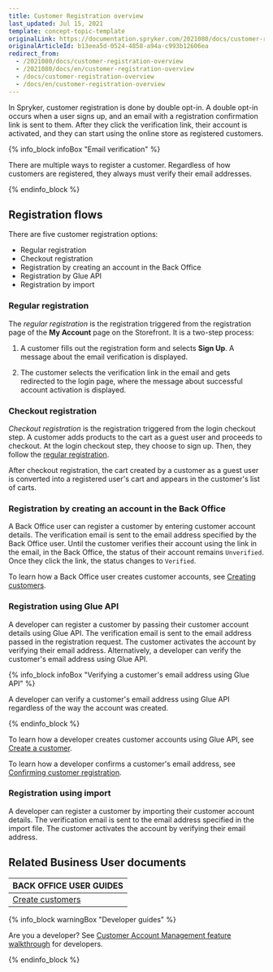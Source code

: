 ```yaml
---
title: Customer Registration overview
last_updated: Jul 15, 2021
template: concept-topic-template
originalLink: https://documentation.spryker.com/2021080/docs/customer-registration-overview
originalArticleId: b13eea5d-0524-4858-a94a-c993b12606ea
redirect_from:
  - /2021080/docs/customer-registration-overview
  - /2021080/docs/en/customer-registration-overview
  - /docs/customer-registration-overview
  - /docs/en/customer-registration-overview
---
```


In Spryker, customer registration is done by double opt-in. A double opt-in occurs when a user signs up, and an email with a registration confirmation link is sent to them. After they click the verification link, their account is activated, and they can start using the online store as registered customers.

{% info_block infoBox "Email verification" %}

There are multiple ways to register a customer. Regardless of how customers are registered, they always must verify their email addresses.

{% endinfo_block %}

## Registration flows

There are five customer registration options:

* Regular registration
* Checkout registration
* Registration by creating an account in the Back Office
* Registration by Glue API
* Registration by import

### Regular registration

The *regular registration* is the registration triggered from the registration page of the **My Account** page on the Storefront. It is a two-step process:

1. A customer fills out the registration form and selects **Sign Up**. A message about the email verification is displayed.  

2. The customer selects the verification link in the email and gets redirected to the login page, where the message about successful account activation is displayed.

### Checkout registration

*Checkout registration* is the registration triggered from the login checkout step. A customer adds products to the cart as a guest user and proceeds to checkout. At the login checkout step, they choose to sign up. Then, they follow the [regular registration](#regular-registration).

After checkout registration, the cart created by a customer as a guest user is converted into a registered user's cart and appears in the customer's list of carts.

### Registration by creating an account in the Back Office

A Back Office user can register a customer by entering customer account details. The verification email is sent to the email address specified by the Back Office user. Until the customer verifies their account using the link in the email, in the Back Office, the status of their account remains `Unverified`. Once they click the link, the status changes to `Verified`.

To learn how a Back Office user creates customer accounts, see [Creating customers](/docs/pbc/all/customer-relationship-management/{{page.version}}/manage-in-the-back-office/customerscreate-customers.html).

### Registration using Glue API

A developer can register a customer by passing their customer account details using Glue API. The verification email is sent to the email address passed in the registration request. The customer activates the account by verifying their email address. Alternatively, a developer can verify the customer's email address using Glue API.

{% info_block infoBox "Verifying a customer's email address using Glue API" %}

A developer can verify a customer's email address using Glue API regardless of the way the account was created.

{% endinfo_block %}

To learn how a developer creates customer accounts using Glue API, see [Create a customer](/docs/scos/dev/glue-api-guides/{{page.version}}/managing-customers/managing-customers.html).

To learn how a developer confirms a customer's email address, see [Confirming customer registration](/docs/pbc/all/identity-access-management/{{page.version}}/manage-using-glue-api/glue-api-confirm-customer-registration.html).

### Registration using import

A developer can register a customer by importing their customer account details. The verification email is sent to the email address specified in the import file. The customer activates the account by verifying their email address.

## Related Business User documents

|BACK OFFICE USER GUIDES|
|---|
| [Create customers](/docs/pbc/all/customer-relationship-management/{{page.version}}/manage-in-the-back-office/customerscreate-customers.html)  |

{% info_block warningBox "Developer guides" %}

Are you a developer? See [Customer Account Management feature walkthrough](/docs/scos/dev/feature-walkthroughs/{{page.version}}/customer-account-management-feature-walkthrough/customer-account-management-feature-walkthrough.html) for developers.

{% endinfo_block %}
